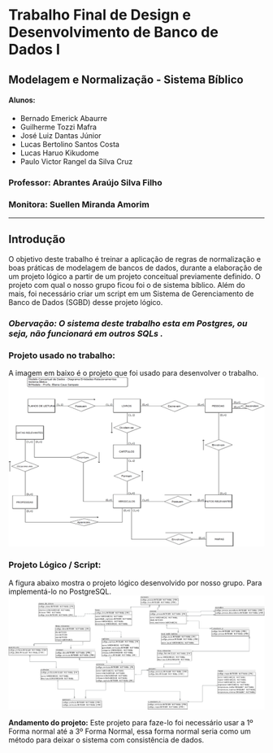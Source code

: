 # Trabalho Final de Design e Desenvolvimento de Banco de Dados I
## Modelagem e Normalização - Sistema Bíblico
#### Alunos:
* Bernado Emerick Abaurre
* Guilherme Tozzi Mafra
* José Luiz Dantas Júnior
* Lucas Bertolino Santos Costa
* Lucas Haruo Kikudome
* Paulo Victor Rangel da Silva Cruz

### Professor: Abrantes Araújo Silva Filho
### Monitora: Suellen Miranda Amorim

---
## Introdução
O objetivo deste trabalho é treinar a aplicação de regras de normalização e boas práticas de modelagem de bancos de dados, durante a elaboração de um projeto lógico a partir de um projeto conceitual previamente definido. O projeto com qual o nosso grupo ficou foi o de sistema bíblico. Além do mais, foi necessário criar um script em um Sistema de Gerenciamento de Banco de Dados (SGBD) desse projeto lógico.

### *Obervação: O sistema deste trabalho esta em Postgres, ou seja, não funcionará em outros SQLs .*

### Projeto usado no trabalho:
A imagem em baixo é o projeto que foi usado para desenvolver o trabalho.
![Projeto Conceitual - "Bíblico"](Arquivos_recebidos/ModeloConceitual_SistemaBiblico.png)

### Projeto Lógico / Script:
A figura abaixo mostra o projeto lógico desenvolvido por nosso grupo. Para implementá-lo no PostgreSQL.
![Projeto Lógico - "Bíblico"](ProjetoLogico_PowerArchitect.png)

**Andamento do projeto:** Este projeto para faze-lo foi necessário usar a 1º Forma normal até a 3º Forma Normal, essa forma normal seria como um método para deixar o sistema com consistência de dados.  

